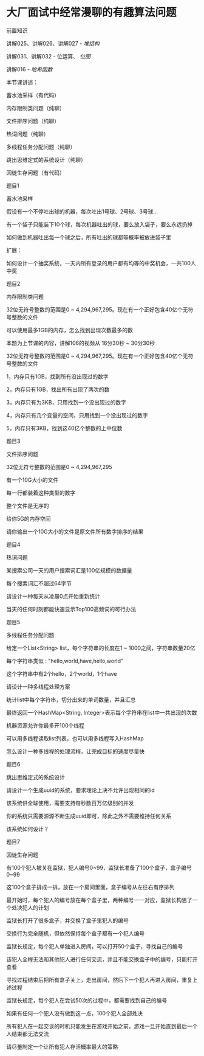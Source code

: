 # 大厂面试中经常漫聊的有趣算法问题

前置知识

讲解025、讲解026、讲解027 \-  _堆结构_

讲解031、讲解032 \- 位运算、 _位图_

讲解016 \-  _哈希函数_

本节课讲述：

蓄水池采样（有代码）

内存限制类问题（纯聊）

文件排序问题（纯聊）

热词问题（纯聊）

多线程任务分配问题（纯聊）

跳出思维定式的系统设计（纯聊）

囚徒生存问题（有代码）

题目1

蓄水池采样

假设有一个不停吐出球的机器，每次吐出1号球、2号球、3号球\.\.\.

有一个袋子只能装下10个球，每次机器吐出的球，要么放入袋子，要么永远扔掉

如何做到机器吐出每一个球之后，所有吐出的球都等概率被放进袋子里

扩展：

如何设计一个抽奖系统，一天内所有登录的用户都有均等的中奖机会，一共100人中奖

题目2

内存限制类问题

32位无符号整数的范围是0 ~ 4\,294\,967\,295。现在有一个正好包含40亿个无符号整数的文件

可以使用最多1GB的内存，怎么找到出现次数最多的数

本题为上节课的内容，讲解106的视频从 16分30秒 ~ 30分30秒

32位无符号整数的范围是0 ~ 4\,294\,967\,295。现在有一个正好包含40亿个无符号整数的文件

1，内存只有1GB，找到所有没出现过的数字

2，内存只有1GB，找出所有出现了两次的数

3，内存只有为3KB，只用找到一个没出现过的数字

4，内存只有几个变量的空间，只用找到一个没出现过的数字

5，内存只有3KB，找到这40亿个整数的上中位数

题目3

文件排序问题

32位无符号整数的范围是0 ~ 4\,294\,967\,295

有一个10G大小的文件

每一行都装着这种类型的数字

整个文件是无序的

给你5G的内存空间

请你输出一个10G大小的文件是原文件所有数字排序的结果

题目4

热词问题

某搜索公司一天的用户搜索词汇是100亿规模的数据量

每个搜索词汇不超过64字节

请设计一种每天从凌晨0点开始重新统计

当天的任何时刻都能快速显示Top100高频词的可行办法

题目5

多线程任务分配问题

给定一个List\<String> list，每个字符串的长度在1 ~ 1000之间，字符串数量20亿

每个字符串类似 : "hello\,world\,have\,hello\,world"

这个字符串中有2个hello，2个world，1个have

请设计一种多线程处理方案

统计list中每个字符串，切分出来的单词数量，并且汇总

最终返回一个HashMap\<String\, Integer>表示每个字符串在list中一共出现的次数

机器资源允许你最多开100个线程

可以用多线程读取list列表，也可以用多线程写入HashMap

怎么设计一种多线程的处理流程，让完成目标的速度尽量快

题目6

跳出思维定式的系统设计

请设计一个生成uuid的系统，要求理论上决不允许出现相同的id

该系统供全球使用，需要支持每秒数百万亿级别的并发

你的系统只需要源源不断生成uuid即可，除此之外不需要维持任何关系

该系统如何设计？

题目7

囚徒生存问题

有100个犯人被关在监狱，犯人编号0~99，监狱长准备了100个盒子，盒子编号0~99

这100个盒子排成一排，放在一个房间里面，盒子编号从左往右有序排列

最开始时，每个犯人的编号放在每个盒子里，两种编号一一对应，监狱长构思了一个处决犯人的计划

监狱长打开了很多盒子，并交换了盒子里犯人的编号

交换行为完全随机，但依然保持每个盒子都有一个犯人编号

监狱长规定，每个犯人单独进入房间，可以打开50个盒子，寻找自己的编号

该犯人全程无法和其他犯人进行任何交流，并且不能交换盒子中的编号，只能打开查看

寻找过程结束后把所有盒子关上，走出房间，然后下一个犯人再进入房间，重复上述过程

监狱长规定，每个犯人在尝试50次的过程中，都需要找到自己的编号

如果有任何一个犯人没有做到这一点，100个犯人全部处决

所有犯人在一起交谈的时机只能发生在游戏开始之前，游戏一旦开始直到最后一个人结束都无法交流

请尽量制定一个让所有犯人存活概率最大的策略

